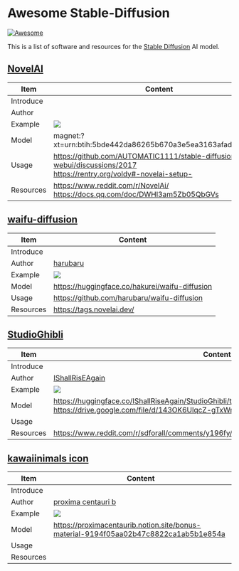 # Awesome Stable-Diffusion

[![Awesome](https://cdn.jsdelivr.net/gh/sindresorhus/awesome@d7305f38d29fed78fa85652e3a63e154dd8e8829/media/badge.svg)](https://github.com/sindresorhus/awesome)

This is a list of software and resources for the [Stable Diffusion](https://stability.ai/blog/stable-diffusion-public-release) AI model.

## [NovelAI](https://novelai.net/)

| Item | Content |
|---|---|
| Introduce |  |
| Author | |
| Example | ![](https://user-images.githubusercontent.com/41844714/194774793-9f034a02-21c8-4d59-a570-d79b5076e1cd.png) |
| Model | magnet:?xt=urn:btih:5bde442da86265b670a3e5ea3163afad2c6f8ecc |
| Usage | https://github.com/AUTOMATIC1111/stable-diffusion-webui/discussions/2017  <br> https://rentry.org/voldy#-novelai-setup-|
| Resources | https://www.reddit.com/r/NovelAi/ <br> https://docs.qq.com/doc/DWHl3am5Zb05QbGVs |


## [waifu-diffusion](https://github.com/harubaru/waifu-diffusion)

| Item | Content |
|---|---|
| Introduce |  |
| Author | [harubaru](https://github.com/harubaru/waifu-diffusion) |
| Example | ![](https://i.imgur.com/Y5Tmw1S.png) |
| Model | https://huggingface.co/hakurei/waifu-diffusion |
| Usage | https://github.com/harubaru/waifu-diffusion |
| Resources | https://tags.novelai.dev/ |

## [StudioGhibli](https://www.reddit.com/r/sdforall/comments/y196fy/ive_further_refined_my_studio_ghilbi_model)

| Item | Content |
|---|---|
| Introduce |  |
| Author | [IShallRisEAgain](https://www.reddit.com/user/IShallRisEAgain/) |
| Example | ![](https://preview.redd.it/uapbr30bi6t91.png?width=960&crop=smart&auto=webp&s=724d09b792b5950a9424fcf3f7b6c8af7ff46f84) |
| Model | https://huggingface.co/IShallRiseAgain/StudioGhibli/tree/main <br> https://drive.google.com/file/d/143OK6UlqcZ-gTxWmyMvyO003nGXAthHp/view?usp=sharing |
| Usage |  |
| Resources | https://www.reddit.com/r/sdforall/comments/y196fy/ive_further_refined_my_studio_ghilbi_model/ |


## [kawaiinimals icon](https://twitter.com/proximasan/status/1582535667510562816)
| Item | Content |
|---|---|
| Introduce |  |
| Author | [proxima centauri b](https://twitter.com/proximasan/status/1582535667510562816) |
| Example | ![](https://pbs.twimg.com/media/FfZKSjdXoAYJuLO?format=jpg&name=900x900) |
| Model | https://proximacentaurib.notion.site/bonus-material-9194f05aa02b47c8822ca1ab5b1e854a |
| Usage |  |
| Resources | |

